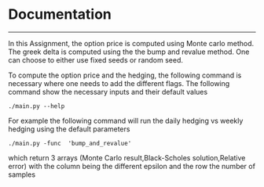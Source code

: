 # Documentation
------------ 

In this Assignment, the option price is computed using Monte carlo method. The greek delta 
is computed using the the bump and revalue method. One can choose to either use
fixed seeds or random seed.

To compute the option price and the hedging, the following command is necessary where one needs to add the different 
flags. The following command show the necessary inputs and their default values

    ./main.py --help
    
For example the following command will run the daily hedging vs weekly 
hedging using the default parameters
    
    ./main.py -func  'bump_and_revalue'
  
which return 3 arrays (Monte Carlo result,Black-Scholes solution,Relative error)
 with the column being the different epsilon and the row the number of samples


